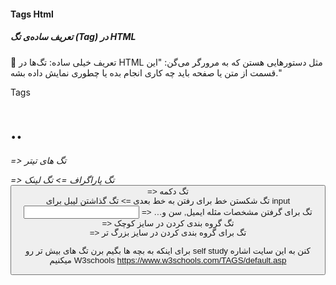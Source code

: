 #### Tags Html
##### تعریف ساده‌ی تگ (Tag) در HTML
🧠 تعریف خیلی ساده:
تگ‌ها در HTML مثل دستورهایی هستن که به مرورگر می‌گن:
"این قسمت از متن یا صفحه باید چه کاری انجام بده یا چطوری نمایش داده بشه."

Tags
<h1>..<h6> => تگ های تیتر
<p> => تگ پاراگراف
<a> => تگ لینک
<button> => تگ دکمه
<br> تگ شکستن خط برای رفتن به خط بعدی
<label> => تگ گذاشتن لیبل برای input
<input> => …تگ برای گرفتن مشخصات مثله ایمیل, سن و  
<div> => تگ گروه بندی کردن در سایز کوچک
<section> => تگ برای گروه بندی کردن در سایز بزرگ تر

برای اینکه به بچه ها بگیم برن تگ های بیش تر رو self study کنن به این سایت اشاره میکنیم
W3schools
https://www.w3schools.com/TAGS/default.asp

